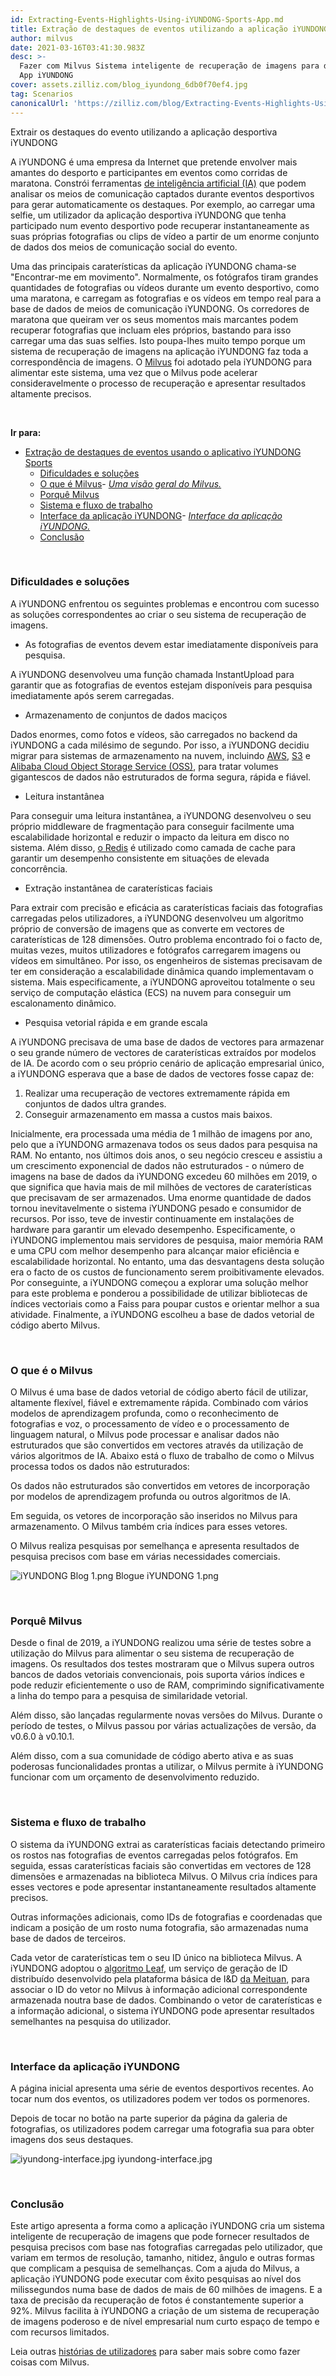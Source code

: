 ```yaml
---
id: Extracting-Events-Highlights-Using-iYUNDONG-Sports-App.md
title: Extração de destaques de eventos utilizando a aplicação iYUNDONG Sports
author: milvus
date: 2021-03-16T03:41:30.983Z
desc: >-
  Fazer com Milvus Sistema inteligente de recuperação de imagens para desporto
  App iYUNDONG
cover: assets.zilliz.com/blog_iyundong_6db0f70ef4.jpg
tag: Scenarios
canonicalUrl: 'https://zilliz.com/blog/Extracting-Events-Highlights-Using-iYUNDONG-Sports-App'
---
```

<custom-h1>Extrair os destaques do evento utilizando a aplicação desportiva iYUNDONG</custom-h1><p>A iYUNDONG é uma empresa da Internet que pretende envolver mais amantes do desporto e participantes em eventos como corridas de maratona. Constrói ferramentas <a href="https://en.wikipedia.org/wiki/Artificial_intelligence">de inteligência artificial (IA)</a> que podem analisar os meios de comunicação captados durante eventos desportivos para gerar automaticamente os destaques. Por exemplo, ao carregar uma selfie, um utilizador da aplicação desportiva iYUNDONG que tenha participado num evento desportivo pode recuperar instantaneamente as suas próprias fotografias ou clips de vídeo a partir de um enorme conjunto de dados dos meios de comunicação social do evento.</p>
<p>Uma das principais caraterísticas da aplicação iYUNDONG chama-se "Encontrar-me em movimento".  Normalmente, os fotógrafos tiram grandes quantidades de fotografias ou vídeos durante um evento desportivo, como uma maratona, e carregam as fotografias e os vídeos em tempo real para a base de dados de meios de comunicação iYUNDONG. Os corredores de maratona que queiram ver os seus momentos mais marcantes podem recuperar fotografias que incluam eles próprios, bastando para isso carregar uma das suas selfies. Isto poupa-lhes muito tempo porque um sistema de recuperação de imagens na aplicação iYUNDONG faz toda a correspondência de imagens. O <a href="https://milvus.io/">Milvus</a> foi adotado pela iYUNDONG para alimentar este sistema, uma vez que o Milvus pode acelerar consideravelmente o processo de recuperação e apresentar resultados altamente precisos.</p>
<p><br/></p>
<p><strong>Ir para:</strong></p>
<ul>
<li><a href="#extracting-event-highlights-using-iyundong-sports-app">Extração de destaques de eventos usando o aplicativo iYUNDONG Sports</a><ul>
<li><a href="#difficulties-and-solutions">Dificuldades e soluções</a></li>
<li><a href="#what-is-milvus">O que é Milvus</a>- <a href="#an-overview-of-milvus"><em>Uma visão geral do Milvus.</em></a></li>
<li><a href="#why-milvus">Porquê Milvus</a></li>
<li><a href="#system-and-workflow">Sistema e fluxo de trabalho</a></li>
<li><a href="#iyundong-app-interface">Interface da aplicação iYUNDONG</a>- <a href="#iyundong-app-interface-1"><em>Interface da aplicação iYUNDONG.</em></a></li>
<li><a href="#conclusion">Conclusão</a></li>
</ul></li>
</ul>
<p><br/></p>
<h3 id="Difficulties-and-solutions" class="common-anchor-header">Dificuldades e soluções</h3><p>A iYUNDONG enfrentou os seguintes problemas e encontrou com sucesso as soluções correspondentes ao criar o seu sistema de recuperação de imagens.</p>
<ul>
<li>As fotografias de eventos devem estar imediatamente disponíveis para pesquisa.</li>
</ul>
<p>A iYUNDONG desenvolveu uma função chamada InstantUpload para garantir que as fotografias de eventos estejam disponíveis para pesquisa imediatamente após serem carregadas.</p>
<ul>
<li>Armazenamento de conjuntos de dados maciços</li>
</ul>
<p>Dados enormes, como fotos e vídeos, são carregados no backend da iYUNDONG a cada milésimo de segundo. Por isso, a iYUNDONG decidiu migrar para sistemas de armazenamento na nuvem, incluindo <a href="https://aws.amazon.com/">AWS</a>, <a href="https://aws.amazon.com/s3/?nc1=h_ls">S3</a> e <a href="https://www.alibabacloud.com/product/oss">Alibaba Cloud Object Storage Service (OSS)</a>, para tratar volumes gigantescos de dados não estruturados de forma segura, rápida e fiável.</p>
<ul>
<li>Leitura instantânea</li>
</ul>
<p>Para conseguir uma leitura instantânea, a iYUNDONG desenvolveu o seu próprio middleware de fragmentação para conseguir facilmente uma escalabilidade horizontal e reduzir o impacto da leitura em disco no sistema. Além disso, <a href="https://redis.io/">o Redis</a> é utilizado como camada de cache para garantir um desempenho consistente em situações de elevada concorrência.</p>
<ul>
<li>Extração instantânea de caraterísticas faciais</li>
</ul>
<p>Para extrair com precisão e eficácia as caraterísticas faciais das fotografias carregadas pelos utilizadores, a iYUNDONG desenvolveu um algoritmo próprio de conversão de imagens que as converte em vectores de caraterísticas de 128 dimensões. Outro problema encontrado foi o facto de, muitas vezes, muitos utilizadores e fotógrafos carregarem imagens ou vídeos em simultâneo. Por isso, os engenheiros de sistemas precisavam de ter em consideração a escalabilidade dinâmica quando implementavam o sistema. Mais especificamente, a iYUNDONG aproveitou totalmente o seu serviço de computação elástica (ECS) na nuvem para conseguir um escalonamento dinâmico.</p>
<ul>
<li>Pesquisa vetorial rápida e em grande escala</li>
</ul>
<p>A iYUNDONG precisava de uma base de dados de vectores para armazenar o seu grande número de vectores de caraterísticas extraídos por modelos de IA. De acordo com o seu próprio cenário de aplicação empresarial único, a iYUNDONG esperava que a base de dados de vectores fosse capaz de:</p>
<ol>
<li>Realizar uma recuperação de vectores extremamente rápida em conjuntos de dados ultra grandes.</li>
<li>Conseguir armazenamento em massa a custos mais baixos.</li>
</ol>
<p>Inicialmente, era processada uma média de 1 milhão de imagens por ano, pelo que a iYUNDONG armazenava todos os seus dados para pesquisa na RAM. No entanto, nos últimos dois anos, o seu negócio cresceu e assistiu a um crescimento exponencial de dados não estruturados - o número de imagens na base de dados da iYUNDONG excedeu 60 milhões em 2019, o que significa que havia mais de mil milhões de vectores de caraterísticas que precisavam de ser armazenados. Uma enorme quantidade de dados tornou inevitavelmente o sistema iYUNDONG pesado e consumidor de recursos. Por isso, teve de investir continuamente em instalações de hardware para garantir um elevado desempenho. Especificamente, o iYUNDONG implementou mais servidores de pesquisa, maior memória RAM e uma CPU com melhor desempenho para alcançar maior eficiência e escalabilidade horizontal. No entanto, uma das desvantagens desta solução era o facto de os custos de funcionamento serem proibitivamente elevados. Por conseguinte, a iYUNDONG começou a explorar uma solução melhor para este problema e ponderou a possibilidade de utilizar bibliotecas de índices vectoriais como a Faiss para poupar custos e orientar melhor a sua atividade. Finalmente, a iYUNDONG escolheu a base de dados vetorial de código aberto Milvus.</p>
<p><br/></p>
<h3 id="What-is-Milvus" class="common-anchor-header">O que é o Milvus</h3><p>O Milvus é uma base de dados vetorial de código aberto fácil de utilizar, altamente flexível, fiável e extremamente rápida. Combinado com vários modelos de aprendizagem profunda, como o reconhecimento de fotografias e voz, o processamento de vídeo e o processamento de linguagem natural, o Milvus pode processar e analisar dados não estruturados que são convertidos em vectores através da utilização de vários algoritmos de IA. Abaixo está o fluxo de trabalho de como o Milvus processa todos os dados não estruturados:</p>
<p>Os dados não estruturados são convertidos em vetores de incorporação por modelos de aprendizagem profunda ou outros algoritmos de IA.</p>
<p>Em seguida, os vetores de incorporação são inseridos no Milvus para armazenamento. O Milvus também cria índices para esses vetores.</p>
<p>O Milvus realiza pesquisas por semelhança e apresenta resultados de pesquisa precisos com base em várias necessidades comerciais.</p>
<p>
  
   <span class="img-wrapper"> <img translate="no" src="https://assets.zilliz.com/i_YUNDONG_Blog_1_d8abe065ae.png" alt="iYUNDONG Blog 1.png" class="doc-image" id="iyundong-blog-1.png" />
   </span> <span class="img-wrapper"> <span>Blogue iYUNDONG 1.png</span> </span></p>
<p><br/></p>
<h3 id="Why-Milvus" class="common-anchor-header">Porquê Milvus</h3><p>Desde o final de 2019, a iYUNDONG realizou uma série de testes sobre a utilização do Milvus para alimentar o seu sistema de recuperação de imagens. Os resultados dos testes mostraram que o Milvus supera outros bancos de dados vetoriais convencionais, pois suporta vários índices e pode reduzir eficientemente o uso de RAM, comprimindo significativamente a linha do tempo para a pesquisa de similaridade vetorial.</p>
<p>Além disso, são lançadas regularmente novas versões do Milvus. Durante o período de testes, o Milvus passou por várias actualizações de versão, da v0.6.0 à v0.10.1.</p>
<p>Além disso, com a sua comunidade de código aberto ativa e as suas poderosas funcionalidades prontas a utilizar, o Milvus permite à iYUNDONG funcionar com um orçamento de desenvolvimento reduzido.</p>
<p><br/></p>
<h3 id="System-and-Workflow" class="common-anchor-header">Sistema e fluxo de trabalho</h3><p>O sistema da iYUNDONG extrai as caraterísticas faciais detectando primeiro os rostos nas fotografias de eventos carregadas pelos fotógrafos. Em seguida, essas caraterísticas faciais são convertidas em vectores de 128 dimensões e armazenadas na biblioteca Milvus. O Milvus cria índices para esses vectores e pode apresentar instantaneamente resultados altamente precisos.</p>
<p>Outras informações adicionais, como IDs de fotografias e coordenadas que indicam a posição de um rosto numa fotografia, são armazenadas numa base de dados de terceiros.</p>
<p>Cada vetor de caraterísticas tem o seu ID único na biblioteca Milvus. A iYUNDONG adoptou o <a href="https://github.com/Meituan-Dianping/Leaf">algoritmo Leaf</a>, um serviço de geração de ID distribuído desenvolvido pela plataforma básica de I&amp;D <a href="https://about.meituan.com/en">da Meituan</a>, para associar o ID do vetor no Milvus à informação adicional correspondente armazenada noutra base de dados. Combinando o vetor de caraterísticas e a informação adicional, o sistema iYUNDONG pode apresentar resultados semelhantes na pesquisa do utilizador.</p>
<p><br/></p>
<h3 id="iYUNDONG-App-Interface" class="common-anchor-header">Interface da aplicação iYUNDONG</h3><p>A página inicial apresenta uma série de eventos desportivos recentes. Ao tocar num dos eventos, os utilizadores podem ver todos os pormenores.</p>
<p>Depois de tocar no botão na parte superior da página da galeria de fotografias, os utilizadores podem carregar uma fotografia sua para obter imagens dos seus destaques.</p>
<p>
  
   <span class="img-wrapper"> <img translate="no" src="https://assets.zilliz.com/iyundong_interface_3da684d206.jpg" alt="iyundong-interface.jpg" class="doc-image" id="iyundong-interface.jpg" />
   </span> <span class="img-wrapper"> <span>iyundong-interface.jpg</span> </span></p>
<p><br/></p>
<h3 id="Conclusion" class="common-anchor-header">Conclusão</h3><p>Este artigo apresenta a forma como a aplicação iYUNDONG cria um sistema inteligente de recuperação de imagens que pode fornecer resultados de pesquisa precisos com base nas fotografias carregadas pelo utilizador, que variam em termos de resolução, tamanho, nitidez, ângulo e outras formas que complicam a pesquisa de semelhanças. Com a ajuda do Milvus, a aplicação iYUNDONG pode executar com êxito pesquisas ao nível dos milissegundos numa base de dados de mais de 60 milhões de imagens. E a taxa de precisão da recuperação de fotos é constantemente superior a 92%. Milvus facilita à iYUNDONG a criação de um sistema de recuperação de imagens poderoso e de nível empresarial num curto espaço de tempo e com recursos limitados.</p>
<p>Leia outras <a href="https://zilliz.com/user-stories">histórias de utilizadores</a> para saber mais sobre como fazer coisas com Milvus.</p>
